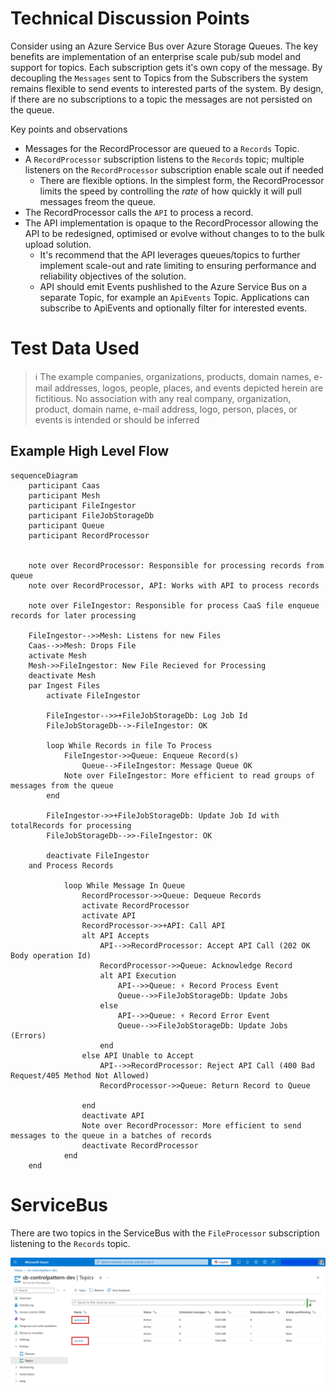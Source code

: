 # Technical Discussion Points

Consider using an Azure Service Bus over Azure Storage Queues. The key benefits are implementation of an enterprise scale pub/sub model and support for topics. Each subscription gets it's own copy of the message. By decoupling the `Messages` sent to Topics from the Subscribers the system remains flexible to send events to interested parts of the system. By design, if there are no subscriptions to a topic the messages are not persisted on the queue.

Key points and observations
- Messages for the RecordProcessor are queued to a `Records` Topic. 
- A `RecordProcessor` subscription listens to the `Records` topic; multiple listeners on the `RecordProcessor` subscription enable scale out if needed
    - There are flexible options. In the simplest form, the RecordProcessor limits the speed by controlling the *rate* of how quickly it will pull messages freom the queue.
- The RecordProcessor calls the `API` to process a record.
- The API implementation is opaque to the RecordProcessor allowing the API to be redesigned, optimised or evolve without changes to to the bulk upload solution.
    - It's recommend that the API leverages queues/topics to further implement scale-out and rate limiting to ensuring performance and reliability objectives of the solution.
    - API should emit Events pushlished to the Azure Service Bus on a separate Topic, for example an `ApiEvents` Topic. Applications can subscribe to ApiEvents and optionally filter for interested events.

# Test Data Used #
> ℹ️ The example companies, organizations, products, domain names, e-mail addresses, logos, people, places, and events depicted herein are fictitious. No association with any real company, organization, product, domain name, e-mail address, logo, person, places, or events is intended or should be inferred

## Example High Level Flow

```mermaid
sequenceDiagram
    participant Caas
    participant Mesh    
    participant FileIngestor
    participant FileJobStorageDb
    participant Queue
    participant RecordProcessor
    
    
    note over RecordProcessor: Responsible for processing records from queue
    note over RecordProcessor, API: Works with API to process records

    note over FileIngestor: Responsible for process CaaS file enqueue records for later processing
            
    FileIngestor-->>Mesh: Listens for new Files    
    Caas-->>Mesh: Drops File
    activate Mesh
    Mesh->>FileIngestor: New File Recieved for Processing
    deactivate Mesh
    par Ingest Files 
        activate FileIngestor

        FileIngestor-->>+FileJobStorageDb: Log Job Id
        FileJobStorageDb-->-FileIngestor: OK
    
        loop While Records in file To Process                            
            FileIngestor->>Queue: Enqueue Record(s)                     
                Queue-->FileIngestor: Message Queue OK            
            Note over FileIngestor: More efficient to read groups of messages from the queue
        end

        FileIngestor->>+FileJobStorageDb: Update Job Id with totalRecords for processing
        FileJobStorageDb-->>-FileIngestor: OK

        deactivate FileIngestor        
    and Process Records
        
            loop While Message In Queue                            
                RecordProcessor->>Queue: Dequeue Records          
                activate RecordProcessor                          
                activate API
                RecordProcessor->>+API: Call API
                alt API Accepts
                    API-->>RecordProcessor: Accept API Call (202 OK Body operation Id)
                    RecordProcessor->>Queue: Acknowledge Record                    
                    alt API Execution
                        API-->>Queue: ⚡ Record Process Event
                        Queue-->>FileJobStorageDb: Update Jobs
                    else
                        API-->>Queue: ⚡ Record Error Event
                        Queue-->>FileJobStorageDb: Update Jobs (Errors)
                    end                    
                else API Unable to Accept
                    API-->>RecordProcessor: Reject API Call (400 Bad Request/405 Method Not Allowed)
                    RecordProcessor->>Queue: Return Record to Queue
                    
                end
                deactivate API            
                Note over RecordProcessor: More efficient to send messages to the queue in a batches of records
                deactivate RecordProcessor
            end       
    end     
```
# ServiceBus

There are two topics in the ServiceBus with the `FileProcessor` subscription listening to the `Records` topic.

![ServiceBus Architecture Diagram](./Documentation/servicebus.jpg)